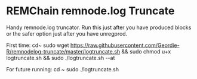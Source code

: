 # REMChain remnode.log Truncate
Handy remnode.log truncator.  Run this just after you have produced blocks or the safer option just after you have unregprod.

First time:
cd~
sudo wget https://raw.githubusercontent.com/Geordie-R/remnodelog-truncate/master/logtruncate.sh && sudo chmod u+x logtruncate.sh && sudo ./logtruncate.sh --at

For future running:
cd ~
sudo ./logtruncate.sh
